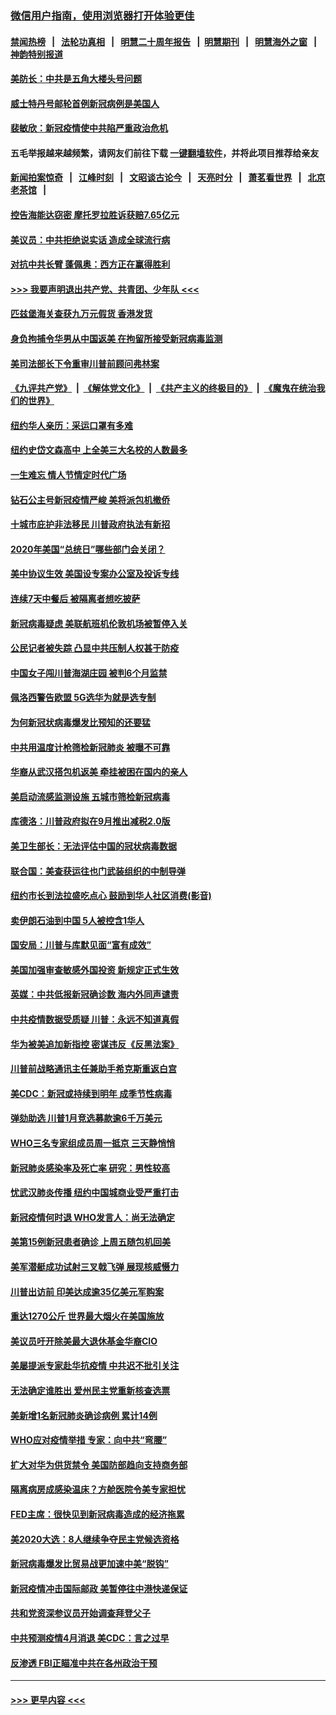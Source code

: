 ### [微信用户指南，使用浏览器打开体验更佳](https://github.com/gfw-breaker/banned-news1/blob/master/indexes/wechat-guide.md?t=0)
#### [禁闻热榜](热点新闻.md?t=0)  &nbsp;&nbsp;|&nbsp;&nbsp; [法轮功真相](https://github.com/gfw-breaker/truth/blob/master/README.md?t=0) &nbsp;&nbsp;|&nbsp;&nbsp; [明慧二十周年报告](https://github.com/gfw-breaker/mh-reports/blob/master/README.md?t=0) &nbsp;&nbsp;|&nbsp;&nbsp;[明慧期刊](https://github.com/gfw-breaker/mh-qikan) &nbsp;&nbsp;|&nbsp;&nbsp; [明慧海外之窗](https://github.com/gfw-breaker/mh-news/blob/master/README.md?t=0) &nbsp;&nbsp;|&nbsp;&nbsp; [神韵特别报道](https://github.com/gfw-breaker/mh-news/blob/master/shenyun.md?t=0)
#### [美防长：中共是五角大楼头号问题](../pages/nsc412/n11871768.md?t=02160733) 
#### [威士特丹号邮轮首例新冠病例是美国人](../pages/nsc412/n11871731.md?t=02160733) 
#### [裴敏欣：新冠疫情使中共陷严重政治危机](../pages/nsc412/n11871514.md?t=02160733) 
#### 五毛举报越来越频繁，请网友们前往下载 [一键翻墙软件](https://github.com/gfw-breaker/ssr-accounts)，并将此项目推荐给亲友
#### [新闻拍案惊奇](https://github.com/gfw-breaker/banned-news1/blob/master/pages/link4.md) &nbsp;&nbsp;|&nbsp;&nbsp; [江峰时刻](https://github.com/gfw-breaker/banned-news1/blob/master/pages/link4.md) &nbsp;&nbsp;|&nbsp;&nbsp; [文昭谈古论今](https://github.com/gfw-breaker/banned-news1/blob/master/pages/link4.md) &nbsp;&nbsp;|&nbsp;&nbsp; [天亮时分](https://github.com/gfw-breaker/banned-news1/blob/master/pages/link4.md) &nbsp;&nbsp;|&nbsp;&nbsp; [萧茗看世界](https://github.com/gfw-breaker/banned-news1/blob/master/pages/link4.md) &nbsp;&nbsp;|&nbsp;&nbsp; [北京老茶馆](https://github.com/gfw-breaker/banned-news1/blob/master/pages/link4.md) &nbsp;&nbsp;|&nbsp;&nbsp; 
#### [控告海能达窃密 摩托罗拉胜诉获赔7.65亿元](../pages/nsc412/n11871594.md?t=02160733) 
#### [美议员：中共拒绝说实话 造成全球流行病](../pages/nsc412/n11871582.md?t=02160733) 
#### [对抗中共长臂 蓬佩奥：西方正在赢得胜利](../pages/nsc412/n11871500.md?t=02160733) 
#### [>>> 我要声明退出共产党、共青团、少年队 <<<](https://github.com/begood0513/goodnews/blob/master/quit/letter.md) 
#### [匹兹堡海关查获九万元假货 香港发货](../pages/nsc412/n11870716.md?t=02160733) 
#### [身负拘捕令华男从中国返美  在拘留所接受新冠病毒监测](../pages/nsc412/n11870710.md?t=02160733) 
#### [美司法部长下令重审川普前顾问弗林案](../pages/nsc412/n11870258.md?t=02160733) 
#### [《九评共产党》](https://github.com/begood0513/9ping.md/blob/master/README.md) &nbsp;|&nbsp; [《解体党文化》](../../../../jtdwh.md/blob/master/README.md)  &nbsp;|&nbsp; [《共产主义的终极目的》](../../../../gczydzjmd.md/blob/master/README.md) &nbsp;|&nbsp; [《魔鬼在统治我们的世界》](../../../../mgztzwmdsj.md/blob/master/README.md) 
#### [纽约华人亲历：采运口罩有多难](../pages/nsc412/n11870531.md?t=02160733) 
#### [纽约史岱文森高中  上全美三大名校的人数最多](../pages/nsc412/n11870557.md?t=02160733) 
#### [一生难忘 情人节情定时代广场](../pages/nsc412/n11870536.md?t=02160733) 
#### [钻石公主号新冠疫情严峻 美将派包机撤侨](../pages/nsc412/n11870505.md?t=02160733) 
#### [十城市庇护非法移民 川普政府执法有新招](../pages/nsc412/n11870410.md?t=02160733) 
#### [2020年美国“总统日”哪些部门会关闭？](../pages/nsc412/n11870148.md?t=02160733) 
#### [美中协议生效 美国设专案办公室及投诉专线](../pages/nsc412/n11870266.md?t=02160733) 
#### [连续7天中餐后 被隔离者想吃披萨](../pages/nsc412/n11870243.md?t=02160733) 
#### [新冠病毒疑虑 美联航班机伦敦机场被暂停入关](../pages/nsc412/n11870015.md?t=02160733) 
#### [公民记者被失踪 凸显中共压制人权甚于防疫](../pages/nsc412/n11870042.md?t=02160733) 
#### [中国女子闯川普海湖庄园 被判6个月监禁](../pages/nsc412/n11869919.md?t=02160733) 
#### [佩洛西警告欧盟 5G选华为就是选专制](../pages/nsc412/n11869898.md?t=02160733) 
#### [为何新冠状病毒爆发比预知的还要猛](../pages/nsc412/n11869828.md?t=02160733) 
#### [中共用温度计枪筛检新冠肺炎 被曝不可靠](../pages/nsc412/n11869707.md?t=02160733) 
#### [华裔从武汉搭包机返美 牵挂被困在国内的亲人](../pages/nsc412/n11869711.md?t=02160733) 
#### [美启动流感监测设施 五城市筛检新冠病毒](../pages/nsc412/n11869689.md?t=02160733) 
#### [库德洛：川普政府拟在9月推出减税2.0版](../pages/nsc412/n11869627.md?t=02160733) 
#### [美卫生部长：无法评估中国的冠状病毒数据](../pages/nsc412/n11869301.md?t=02160733) 
#### [联合国：美查获运往也门武装组织的中制导弹](../pages/nsc412/n11868677.md?t=02160733) 
#### [纽约市长到法拉盛吃点心  鼓励到华人社区消费(影音)](../pages/nsc412/n11868197.md?t=02160733) 
#### [卖伊朗石油到中国  5人被控含1华人](../pages/nsc412/n11867988.md?t=02160733) 
#### [国安局：川普与库默见面“富有成效”](../pages/nsc412/n11867976.md?t=02160733) 
#### [美国加强审查敏感外国投资 新规定正式生效](../pages/nsc412/n11868041.md?t=02160733) 
#### [英媒：中共低报新冠确诊数 海内外同声谴责](../pages/nsc412/n11867421.md?t=02160733) 
#### [中共疫情数据受质疑 川普：永远不知道真假](../pages/nsc412/n11867195.md?t=02160733) 
#### [华为被美追加新指控 密谋违反《反黑法案》](../pages/nsc412/n11867191.md?t=02160733) 
#### [川普前战略通讯主任兼助手希克斯重返白宫](../pages/nsc412/n11867104.md?t=02160733) 
#### [美CDC：新冠或持续到明年 成季节性病毒](../pages/nsc412/n11867279.md?t=02160733) 
#### [弹劾助选 川普1月竞选募款逾6千万美元](../pages/nsc412/n11866950.md?t=02160733) 
#### [WHO三名专家组成员周一抵京 三天静悄悄](../pages/nsc412/n11866947.md?t=02160733) 
#### [新冠肺炎感染率及死亡率 研究：男性较高](../pages/nsc412/n11866956.md?t=02160733) 
#### [忧武汉肺炎传播 纽约中国城商业受严重打击](../pages/nsc412/n11866902.md?t=02160733) 
#### [新冠疫情何时退 WHO发言人：尚无法确定](../pages/nsc412/n11866864.md?t=02160733) 
#### [美第15例新冠患者确诊 上周五随包机回美](../pages/nsc412/n11866852.md?t=02160733) 
#### [美军潜艇成功试射三叉戟飞弹 展现核威慑力](../pages/nsc412/n11866046.md?t=02160733) 
#### [川普出访前 印美达成逾35亿美元军购案](../pages/nsc412/n11865444.md?t=02160733) 
#### [重达1270公斤 世界最大烟火在美国施放](../pages/nsc412/n11865198.md?t=02160733) 
#### [美议员吁开除美最大退休基金华裔CIO](../pages/nsc412/n11865230.md?t=02160733) 
#### [美屡提派专家赴华抗疫情 中共迟不批引关注](../pages/nsc412/n11864719.md?t=02160733) 
#### [无法确定谁胜出 爱州民主党重新核查选票](../pages/nsc412/n11864830.md?t=02160733) 
#### [美新增1名新冠肺炎确诊病例 累计14例](../pages/nsc412/n11864893.md?t=02160733) 
#### [WHO应对疫情举措 专家：向中共“弯腰”](../pages/nsc412/n11864727.md?t=02160733) 
#### [扩大对华为供货禁令 美国防部趋向支持商务部](../pages/nsc412/n11864773.md?t=02160733) 
#### [隔离病房成感染温床？方舱医院令美专家担忧](../pages/nsc412/n11864575.md?t=02160733) 
#### [FED主席：很快见到新冠病毒造成的经济拖累](../pages/nsc412/n11864507.md?t=02160733) 
#### [美2020大选：8人继续争夺民主党候选资格](../pages/nsc412/n11864327.md?t=02160733) 
#### [新冠病毒爆发比贸易战更加速中美“脱钩”](../pages/nsc412/n11864470.md?t=02160733) 
#### [新冠疫情冲击国际邮政 美暂停往中港快递保证](../pages/nsc412/n11864207.md?t=02160733) 
#### [共和党资深参议员开始调查拜登父子](../pages/nsc412/n11863984.md?t=02160733) 
#### [中共预测疫情4月消退 美CDC：言之过早](../pages/nsc412/n11864310.md?t=02160733) 
#### [反渗透 FBI正瞄准中共在各州政治干预](../pages/nsc412/n11864300.md?t=02160733) 

----
#### [ >>> 更早内容 <<< ](../indexes/nsc412-earlier.md)
